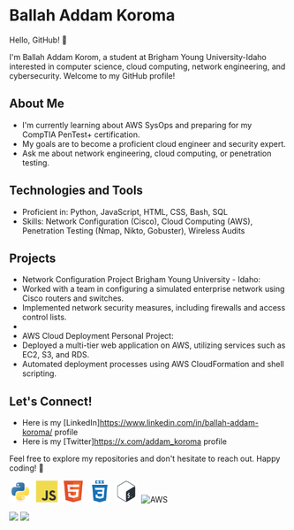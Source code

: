 # Ballah Addam Koroma

Hello, GitHub! 👋

I'm Ballah Addam Korom, a student at Brigham Young University-Idaho interested in computer science, cloud computing, network engineering, and cybersecurity. Welcome to my GitHub profile!

## About Me

- I'm currently learning about AWS SysOps and preparing for my CompTIA PenTest+ certification.
- My goals are to become a proficient cloud engineer and security expert.
- Ask me about network engineering, cloud computing, or penetration testing.

## Technologies and Tools

- Proficient in: Python, JavaScript, HTML, CSS, Bash, SQL
- Skills: Network Configuration (Cisco), Cloud Computing (AWS), Penetration Testing (Nmap, Nikto, Gobuster), Wireless Audits

## Projects

- Network Configuration Project Brigham Young University - Idaho:
- Worked with a team in configuring a simulated enterprise network using Cisco routers and switches.
- Implemented network security measures, including firewalls and access control lists.
-
- AWS Cloud Deployment Personal Project:
- Deployed a multi-tier web application on AWS, utilizing services such as EC2, S3, and RDS.
- Automated deployment processes using AWS CloudFormation and shell scripting.

## Let's Connect!

- Here is my [LinkedIn]https://www.linkedin.com/in/ballah-addam-koroma/ profile
- Here is my [Twitter]https://x.com/addam_koroma profile

Feel free to explore my repositories and don't hesitate to reach out. Happy coding! 🚀

<div>
    <img src="https://github.com/devicons/devicon/blob/master/icons/python/python-original.svg" title="Python" alt="Python" width="40" height="40"/>&nbsp;
    <img src="https://github.com/devicons/devicon/blob/master/icons/javascript/javascript-original.svg" title="JavaScript" alt="JavaScript" width="40" height="40"/>&nbsp;
    <img src="https://github.com/devicons/devicon/blob/master/icons/html5/html5-original.svg" title="HTML5" alt="HTML" width="40" height="40"/>&nbsp;
    <img src="https://github.com/devicons/devicon/blob/master/icons/css3/css3-plain-wordmark.svg" title="CSS3" alt="CSS" width="40" height="40"/>&nbsp;
    <img src="https://github.com/devicons/devicon/blob/master/icons/bash/bash-original.svg" title="Bash" alt="Bash" width="40" height="40"/>&nbsp;
    <img src="https://github.com/devicons/devicon/blob/master/icons/aws/aws-original-wordmark.svg" title="AWS" alt="AWS" width="40" height="40"/>
</div>

[![](https://img.shields.io/badge/LinkedIn-blue?style=for-the-badge&logo=linkedin&logoColor=white)](https://www.linkedin.com/in/yourprofile)
[![](https://img.shields.io/badge/Twitter-blue?style=for-the-badge&logo=twitter&logoColor=white)](https://twitter.com/yourprofile)
